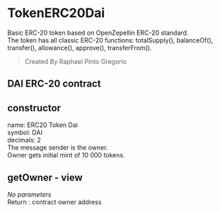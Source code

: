 # TokenERC20Dai  
Basic ERC-20 token based on OpenZepellin ERC-20 standard.  
The token has all classic ERC-20 functions: totalSupply(), balanceOf(), transfer(), allowance(), approve(), transferFrom().  
> Created By Raphael Pinto Gregorio

## DAI ERC-20 contract

## constructor
name: ERC20 Token Dai  
symbol: DAI  
decimals: 2  
The message sender is the owner.  
Owner gets initial mint of 10 000 tokens.

## getOwner - view
_No parameters_  
Return : contract owner address